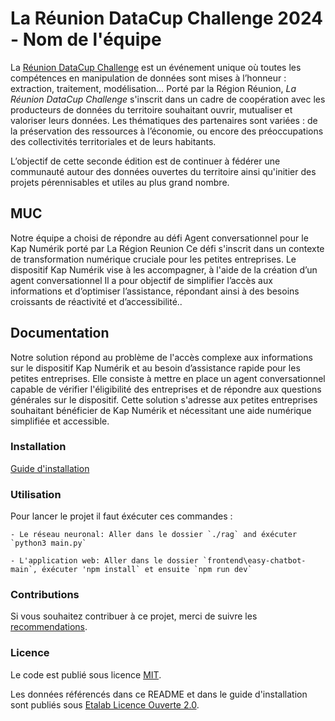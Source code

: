 # La Réunion DataCup Challenge 2024 - Nom de l'équipe

La [Réunion DataCup Challenge](https://data.regionreunion.com/p/page-reunion-datacup-challenge) est un événement unique où toutes les compétences en manipulation de données sont mises à l’honneur : extraction, traitement, modélisation… Porté par la Région Réunion, *La Réunion DataCup Challenge* s'inscrit dans un cadre de coopération avec les producteurs de données du territoire souhaitant ouvrir, mutualiser et valoriser leurs données. Les thématiques des partenaires sont variées : de la préservation des ressources à l’économie, ou encore des préoccupations des collectivités territoriales et de leurs habitants.

L’objectif de cette seconde édition est de continuer à fédérer une communauté autour des données ouvertes du territoire ainsi qu'initier des projets pérennisables et utiles au plus grand nombre.


## MUC

Notre équipe a choisi de répondre au défi Agent conversationnel pour le Kap Numérik porté par La Région Reunion
Ce défi s'inscrit dans un contexte de transformation numérique cruciale pour les petites entreprises. 
Le dispositif Kap Numérik vise à les accompagner, à l'aide de la création d’un agent conversationnel
Il a pour objectif de simplifier l’accès aux informations et d’optimiser l’assistance, répondant ainsi à des besoins croissants de réactivité et d’accessibilité..


## **Documentation**

Notre solution répond au problème de l'accès complexe aux informations sur le dispositif Kap Numérik et au besoin d’assistance rapide pour les petites entreprises.
 Elle consiste à mettre en place un agent conversationnel capable de vérifier l'éligibilité des entreprises et de répondre aux questions générales sur le dispositif.
  Cette solution s'adresse aux petites entreprises souhaitant bénéficier de Kap Numérik et nécessitant une aide numérique simplifiée et accessible.

### **Installation**

[Guide d'installation](/INSTALL.md)

### **Utilisation**

Pour lancer le projet il faut éxécuter ces commandes :

    - Le réseau neuronal: Aller dans le dossier `./rag` and éxécuter `python3 main.py`

    - L'application web: Aller dans le dossier `frontend\easy-chatbot-main`, éxécuter 'npm install` et ensuite `npm run dev`

### **Contributions**

Si vous souhaitez contribuer à ce projet, merci de suivre les [recommendations](/CONTRIBUTING.md).

### **Licence**

Le code est publié sous licence [MIT](/licence.MIT).

Les données référencés dans ce README et dans le guide d'installation sont publiés sous [Etalab Licence Ouverte 2.0](/licence.etalab-2.0).

